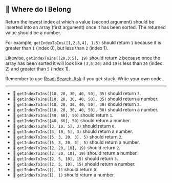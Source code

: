 🚀 Where do I Belong
--------------------

Return the lowest index at which a value (second argument) should be inserted into an array (first argument) once it has been sorted. The returned value should be a number.

For example, `getIndexToIns([1,2,3,4], 1.5)` should return `1` because it is greater than `1` (index 0), but less than `2` (index 1).

Likewise, `getIndexToIns([20,3,5], 19)` should return `2` because once the array has been sorted it will look like `[3,5,20]` and `19` is less than `20` (index 2) and greater than `5` (index 1).

Remember to use [Read-Search-Ask](https://www.freecodecamp.org/forum/t/how-to-get-help-when-you-are-stuck-coding/19514) if you get stuck. Write your own code.

* * *

*   🧪 `getIndexToIns([10, 20, 30, 40, 50], 35)` should return `3`.
*   🧪 `getIndexToIns([10, 20, 30, 40, 50], 35)` should return a number.
*   🧪 `getIndexToIns([10, 20, 30, 40, 50], 30)` should return `2`.
*   🧪 `getIndexToIns([10, 20, 30, 40, 50], 30)` should return a number.
*   🧪 `getIndexToIns([40, 60], 50)` should return `1`.
*   🧪 `getIndexToIns([40, 60], 50)` should return a number.
*   🧪 `getIndexToIns([3, 10, 5], 3)` should return `0`.
*   🧪 `getIndexToIns([3, 10, 5], 3)` should return a number.
*   🧪 `getIndexToIns([5, 3, 20, 3], 5)` should return `2`.
*   🧪 `getIndexToIns([5, 3, 20, 3], 5)` should return a number.
*   🧪 `getIndexToIns([2, 20, 10], 19)` should return `2`.
*   🧪 `getIndexToIns([2, 20, 10], 19)` should return a number.
*   🧪 `getIndexToIns([2, 5, 10], 15)` should return `3`.
*   🧪 `getIndexToIns([2, 5, 10], 15)` should return a number.
*   🧪 `getIndexToIns([], 1)` should return `0`.
*   🧪 `getIndexToIns([], 1)` should return a number.